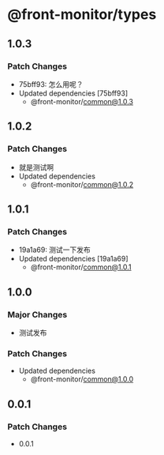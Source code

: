 # @front-monitor/types

## 1.0.3

### Patch Changes

- 75bff93: 怎么用呢？
- Updated dependencies [75bff93]
  - @front-monitor/common@1.0.3

## 1.0.2

### Patch Changes

- 就是测试啊
- Updated dependencies
  - @front-monitor/common@1.0.2

## 1.0.1

### Patch Changes

- 19a1a69: 测试一下发布
- Updated dependencies [19a1a69]
  - @front-monitor/common@1.0.1

## 1.0.0

### Major Changes

- 测试发布

### Patch Changes

- Updated dependencies
  - @front-monitor/common@1.0.0

## 0.0.1

### Patch Changes

- 0.0.1
